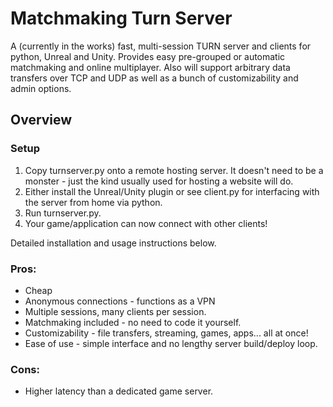 # Matchmaking Turn Server

<p>A (currently in the works) fast, multi-session TURN server and clients for python, Unreal and Unity. Provides easy pre-grouped or automatic matchmaking and online multiplayer. Also will support arbitrary data transfers over TCP and UDP as well as a bunch of customizability and admin options.</p>

<h2>Overview</h2>
<h3>Setup</h3>
<ol>
  <li>Copy turnserver.py onto a remote hosting server. It doesn't need to be a monster - just the kind usually used for hosting a website will do.</li>
  <li>Either install the Unreal/Unity plugin or see client.py for interfacing with the server from home via python.</li>
  <li>Run turnserver.py.</li>
  <li>Your game/application can now connect with other clients! </li>
</ol>
<p>Detailed installation and usage instructions below.</p>

<h3>Pros:</h3>
<ul>
  <li>Cheap</li>
  <li>Anonymous connections - functions as a VPN</li>
  <li>Multiple sessions, many clients per session.</li>
  <li>Matchmaking included - no need to code it yourself.</li>
  <li>Customizability - file transfers, streaming, games, apps... all at once!</li>
  <li>Ease of use - simple interface and no lengthy server build/deploy loop.</li>
</ul>
<h3>Cons:</h3>
<ul>
  <li>Higher latency than a dedicated game server.</li>
</ul>
